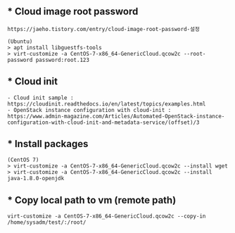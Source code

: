 ## * Cloud image root password
~~~
https://jaeho.tistory.com/entry/cloud-image-root-password-설정

(Ubuntu)
> apt install libguestfs-tools
> virt-customize -a CentOS-7-x86_64-GenericCloud.qcow2c --root-password password:root.123
~~~
  
## * Cloud init
~~~
- Cloud init sample : https://cloudinit.readthedocs.io/en/latest/topics/examples.html
- OpenStack instance configuration with cloud-init : https://www.admin-magazine.com/Articles/Automated-OpenStack-instance-configuration-with-cloud-init-and-metadata-service/(offset)/3
~~~

## * Install packages
~~~
(CentOS 7)
> virt-customize -a CentOS-7-x86_64-GenericCloud.qcow2c --install wget
> virt-customize -a CentOS-7-x86_64-GenericCloud.qcow2c --install java-1.8.0-openjdk
~~~

## * Copy local path to vm (remote path)
~~~
virt-customize -a CentOS-7-x86_64-GenericCloud.qcow2c --copy-in /home/sysadm/test/:/root/
~~~
  
